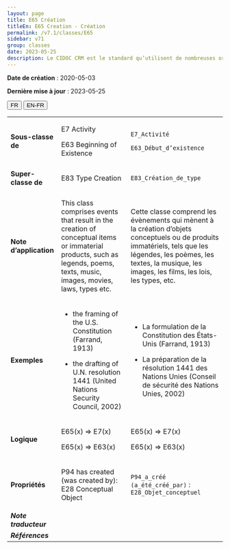 ```yaml
---
layout: page
title: E65 Création
titleEn: E65 Creation - Création
permalink: /v7.1/classes/E65
sidebar: v71
group: classes
date: 2023-05-25
description: Le CIDOC CRM est le standard qu’utilisent de nombreuses organisations pour l’échange et l’intégration de jeux de données et de spécifications patrimoniales. Il est développé et maintenu à jour exclusivement en anglais par le CRM SIG, un sous-groupe du Conseil international des musées (ICOM). Ceci est une traduction officielle en français développée par la Traduction en français du CIDOC CRM, une initiative qui offre une version française à jour et accessible ouvertement et gratuitement du standard CIDOC CRM et en démocratise l'usage dans la communauté patrimoniale francophone. ------------ The CIDOC CRM is the standard used by many heritage organizations for the exchange and integration of museum collection datasets and specifications. It is developed and maintained exclusively in English by the CRM SIG, a subgroup of the International Council of Museums (ICOM). This is an official translation developed by the Traduction en français du CIDOC CRM, an initiative offering an open, up-to-date, and free French version of the CIDOC CRM standard, and democratizing its use in the francophone heritage community.
---
```


**Date de création** : 2020-05-03

**Dernière mise à jour** : 2023-05-25

<div class="lang-buttons">
 <button id="fr" class="activate">FR</button>
 <button id="en-fr">EN-FR</button>
</div>

<table>
<tbody>
<tr>
<td><strong>Sous-classe de</strong></td>
<td class="en">
<p>E7 Activity </p>
<p>E63 Beginning of Existence</p>
</td>
<td>
<p><code class="language-plaintext highlighter-rouge">E7_Activité</code></p>
<p><code class="language-plaintext highlighter-rouge">E63_Début_d’existence</code></p>
</td>
</tr>
<tr>
<td><strong>Super-classe de</strong></td>
<td class="en">
<p>E83 Type Creation</p>
</td>
<td>
<p><code class="language-plaintext highlighter-rouge">E83_Création_de_type</code></p>
</td>
</tr>
<tr>
<td><strong>Note d’application</strong></td>
<td class="en">
<p>This class comprises events that result in the creation of conceptual items or immaterial products, such as legends, poems, texts, music, images, movies, laws, types etc.</p>
</td>
<td>
<p>Cette classe comprend les évènements qui mènent à la création d’objets conceptuels ou de produits immatériels, tels que les légendes, les poèmes, les textes, la musique, les images, les films, les lois, les types, etc.</p>
</td>
</tr>
<tr>
<td><strong>Exemples</strong></td>
<td class="en">
<ul>
<li><p>the framing of the U.S. Constitution (Farrand, 1913)  </p>
</li>
<li><p>the drafting of U.N. resolution 1441 (United Nations Security Council, 2002)</p>
</li>
</ul>
</td>
<td>
<ul>
<li><p>La formulation de la Constitution des États-Unis (Farrand, 1913)</p>
</li>
<li><p>La préparation de la résolution 1441 des Nations Unies (Conseil de sécurité des Nations Unies, 2002)</p>
</li>
</ul>
</td>
</tr>
<tr>
<td><strong>Logique</strong></td>
<td class="en">
<p>E65(x) ⇒ E7(x)</p>
<p>E65(x) ⇒ E63(x) </p>
</td>
<td>
<p>E65(x) ⇒ E7(x)</p>
<p>E65(x) ⇒ E63(x) </p>
</td>
</tr>
<tr>
<td><strong>Propriétés</strong></td>
<td class="en">
<p>P94 has created (was created by): E28 Conceptual Object</p>
</td>
<td>
<p><code class="language-plaintext highlighter-rouge">P94_a_créé (a_été_créé_par)</code> : <code class="language-plaintext highlighter-rouge">E28_Objet_conceptuel</code></p>
</td>
</tr>
<tr>
<td><strong><em>Note traducteur</em></strong></td>
<td colspan="2">
</td>
</tr>
<tr>
<td><strong><em>Références</em></strong></td>
<td colspan="2">
</td>
</tr>
</tbody>
</table>
